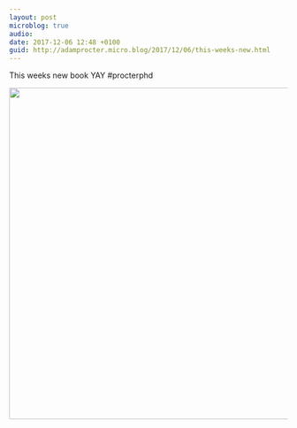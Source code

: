 ```yaml
---
layout: post
microblog: true
audio: 
date: 2017-12-06 12:48 +0100
guid: http://adamprocter.micro.blog/2017/12/06/this-weeks-new.html
---
```

This weeks new book YAY #procterphd

<img src="http://discursive.adamprocter.co.uk/uploads/2017/aa46b25625.jpg" width="600" height="600" />
